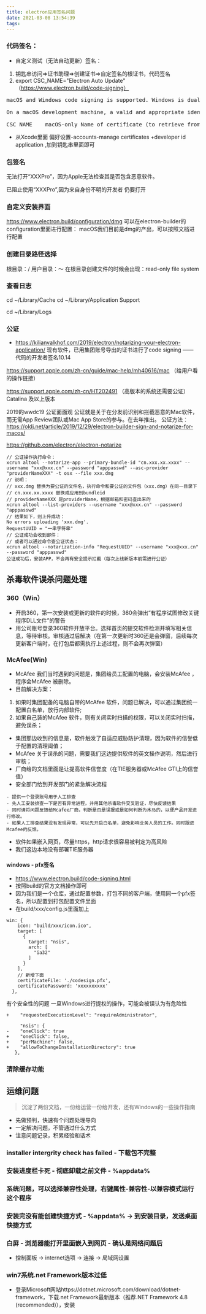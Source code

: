 ```yaml
---
title: electron应用签名问题
date: 2021-03-08 13:54:39
tags:
---
```

### 代码签名：
- 自定义测试（无法自动更新）签名：
1. 钥匙串访问=>证书助理=>创建证书=>自定签名的根证书，代码签名
2. export CSC_NAME="Electron Auto Update"
（https://www.electron.build/code-signing）
<pre>
macOS and Windows code signing is supported. Windows is dual code-signed (SHA1 & SHA256 hashing algorithms).

On a macOS development machine, a valid and appropriate identity from your keychain will be automatically used.

CSC_NAME	macOS-only Name of certificate (to retrieve from login.keychain). Useful on a development machine (not on CI) if you have several identities (otherwise don’t specify it).
</pre>

- 从Xcode里面 偏好设置-accounts-manage certificates +developer id application ,加到钥匙串里面即可

### 包签名
无法打开“XXXPro”，因为Apple无法检查其是否包含恶意软件。

已阻止使用“XXXPro”,因为来自身份不明的开发者 仍要打开 


### 自定义安装界面
https://www.electron.build/configuration/dmg
可以在electron-builder的configuration里面进行配置：
macOS我们目前是dmg的产出，可以按照文档进行配置

### 创建目录路径选择
根目录：/
用户目录：～
在根目录创建文件的时候会出现：read-only file system



### 查看日志
cd ~/Library/Cache
cd ~/Library/Application Support

cd ~/Library/Logs

### 公证
- https://kilianvalkhof.com/2019/electron/notarizing-your-electron-application/
现有软件，已用集团账号导出的证书进行了code signing —— 代码的开发者签名10.14

https://support.apple.com/zh-cn/guide/mac-help/mh40616/mac 
（给用户看的操作链接）

https://support.apple.com/zh-cn/HT202491
（高版本的系统还需要公证） Catalina 及以上版本

2019的wwdc19 公证面面观
公证就是关于在分发前识别和拦截恶意的Mac软件，而无需App Review团队或Mac App Store的参与。在去年推出。
公证方法：
https://oldj.net/article/2019/12/29/electron-builder-sign-and-notarize-for-macos/

https://github.com/electron/electron-notarize

```
// 公证操作执行命令：
xcrun altool --notarize-app --primary-bundle-id "cn.xxx.xx.xxxx" --username "xxx@xxx.cn" --password "apppasswd" --asc-provider "providerNameXXX" -t osx --file xxx.dmg
// 说明：
// xxx.dmg 替换为要公证的文件名，执行命令和要公证的文件包（xxx.dmg）在同一目录下
// cn.xxx.xx.xxxx 替换成应用到bundleid
// providerNameXXX 是providerName，根据邮箱和密码查出来的
xcrun altool --list-providers --username "xxx@xxx.cn" --password "apppasswd"
// 结果如下，则上传成功：
No errors uploading 'xxx.dmg'.
RequestUUID = "一串字符串"
// 公证成功会收到邮件：
// 或者可以通过命令查公证状态：
xcrun altool --notarization-info "RequestUUID" --username "xxx@xxx.cn" --password "apppasswd"
公证成功后，安装APP，不会再有安全提示拦截（每次上线新版本前需进行公证）

```

## 杀毒软件误杀问题处理

### 360（Win）

- 开启360，第一次安装或更新的软件的时候，360会弹出“有程序试图修改关键程序DLL文件”的警告
- 用公司账号登录360软件开放平台。选择首页的提交软件检测并填写相关信息，等待审核。审核通过后解决（在第一次更新时360还是会弹窗，后续每次更新客户端时，在打包后都需执行上述过程，则不会再次弹窗）


### McAfee(Win)
- McAfee 我们当时遇到的问题是，集团给员工配置的电脑，会安装McAfee ，程序会McAfee 被删除。
- 目前解决方案：
1. 如果时集团配备的电脑自带的McAfee 软件，问题已解决，可以通过集团统一配置白名单，放行内部软件;
2. 如果自己装的McAfee 软件，则有关闭实时扫描的权限，可以关闭实时扫描，避免误杀；
- 集团那边收到的信息是，软件触发了自适应威胁防护清理，因为软件的信誉低于配置的清理阈值；
- McAfee 关于误杀的问题，需要我们这边提供软件的英文操作说明，然后进行审核；
- 厂商给的文档里面是让提高软件信誉度（在TIE服务器或McAfee GTI上的信誉值）
- 安全部门给到开发部门的紧急解决流程
```
- 提供一个登录账号用于人工排查
- 先人工安装排查一下是否有异常进程，并用其他杀毒软件交叉验证，尽快反馈结果
- 同时请将问题反馈给Mcafee厂商，判断是否是误报或是如何判断为木马的，以便产品开发进行修改。
- 如果人工排查结果没有发现异常，可以先开启白名单，避免影响业务人员的工作。同时跟进Mcafee的反馈。
```
- 软件如果嵌入网页，尽量https，http请求很容易被判定为高风险
- 我们这边本地没有部署TIE服务器

#### windows - pfx签名
- https://www.electron.build/code-signing.html
- 按照build的官方文档操作即可
- 因为我们是一个仓库，通过配置参数，打包不同的客户端，使用同一个pfx签名，所以配置到打包配置文件里面
- 在build/xxx/config.js里面加上
```
win: {
    icon: "build/xxx/icon.ico",
    target: [
      {
        target: "nsis",
        arch: [
          "ia32"
        ]
      }
    ],
    // 新增下面
    certificateFile: './codesign.pfx',
    certificatePassword: 'xxxxxxxxxx'
  },

```
有个安全性的问题
一旦Windows进行提权的操作，可能会被误认为有危险性
```
+    "requestedExecutionLevel": "requireAdministrator",
     
     "nsis": {
-    "oneClick": true
+    "oneClick": false,
+    "perMachine": false,
+    "allowToChangeInstallationDirectory": true
   },

```

### 清除缓存功能


## 运维问题
> 沉淀了两份文档，一份给运营一份给开发，还有Windows的一些操作指南
- 先做预判，快速有个问题处理导向
- 一定解决问题，不管通过什么方式
- 注意问题记录，积累经验和话术
### installer intergrity check has failed - 下载包不完整

### 安装进度栏卡死 - 彻底卸载之前文件 - %appdata%

### 系统问题，可以选择兼容性处理，右键属性-兼容性-以兼容模式运行这个程序


### 安装完没有能创建快捷方式 - %appdata% -> 到安装目录，发送桌面快捷方式


### 白屏 - 浏览器能打开里面嵌入到网页 - 确认是网络问题后
- 控制面板 -> internet选项 -> 连接 -> 局域网设置

### win7系统.net Framework版本过低
- 登录Microsoft网站https://dotnet.microsoft.com/download/dotnet-framework，下载.net Framework最新版本（推荐.NET Framework 4.8 (recommended)），安装